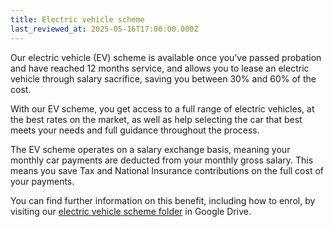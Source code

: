 ```yaml
---
title: Electric vehicle scheme
last_reviewed_at: 2025-05-16T17:00:00.000Z
---
```

Our electric vehicle (EV) scheme is available once you’ve passed probation and have reached 12 months service, and allows you to lease an electric vehicle through salary sacrifice, saving you between 30% and 60% of the cost.

With our EV scheme, you get access to a full range of electric vehicles, at the best rates on the market, as well as help selecting the car that best meets your needs and full guidance throughout the process.

The EV scheme operates on a salary exchange basis, meaning your monthly car payments are deducted from your monthly gross salary. This means you save Tax and National Insurance contributions on the full cost of your payments.

You can find further information on this benefit, including how to enrol, by visiting our [electric vehicle scheme folder](https://drive.google.com/drive/folders/1fClW_p7x5Y3S5oU0Q7wFI3dzEjJ_D2Wh) in Google Drive.
